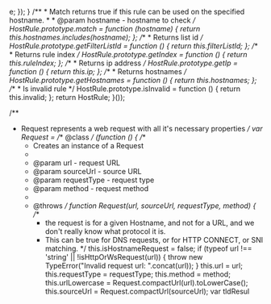e; });
    }
    /**
     * Match returns true if this rule can be used on the specified hostname.
     *
     * @param hostname - hostname to check
     */
    HostRule.prototype.match = function (hostname) {
        return this.hostnames.includes(hostname);
    };
    /**
     * Returns list id
     */
    HostRule.prototype.getFilterListId = function () {
        return this.filterListId;
    };
    /**
     * Returns rule index
     */
    HostRule.prototype.getIndex = function () {
        return this.ruleIndex;
    };
    /**
     * Returns ip address
     */
    HostRule.prototype.getIp = function () {
        return this.ip;
    };
    /**
     * Returns hostnames
     */
    HostRule.prototype.getHostnames = function () {
        return this.hostnames;
    };
    /**
     * Is invalid rule
     */
    HostRule.prototype.isInvalid = function () {
        return this.invalid;
    };
    return HostRule;
}());

/**
 * Request represents a web request with all it's necessary properties
 */
var Request = /** @class */ (function () {
    /**
     * Creates an instance of a Request
     *
     * @param url - request URL
     * @param sourceUrl - source URL
     * @param requestType - request type
     * @param method - request method
     *
     * @throws
     */
    function Request(url, sourceUrl, requestType, method) {
        /**
         * the request is for a given Hostname, and not for a URL, and we don't really know what protocol it is.
         * This can be true for DNS requests, or for HTTP CONNECT, or SNI matching.
         */
        this.isHostnameRequest = false;
        if (typeof url !== 'string' || !isHttpOrWsRequest(url)) {
            throw new TypeError("Invalid request url: ".concat(url));
        }
        this.url = url;
        this.requestType = requestType;
        this.method = method;
        this.urlLowercase = Request.compactUrl(url).toLowerCase();
        this.sourceUrl = Request.compactUrl(sourceUrl);
        var tldResul